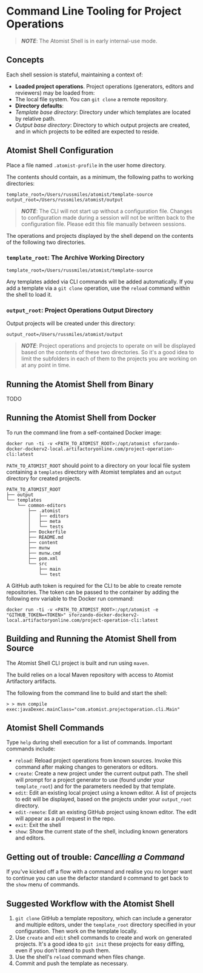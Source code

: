 # Command Line Tooling for Project Operations

> ***NOTE***: The Atomist Shell is in early internal-use mode.

## Concepts

Each shell session is stateful, maintaining a context of:

* **Loaded project operations**. Project operations (generators, editors and reviewers) may be loaded from:
 * The local file system. You can `git clone` a remote repository.
* **Directory defaults**:
 * *Template base directory*: Directory under which templates are located by relative path.
 * *Output base directory*: Directory to which output projects are created, and in which projects to be edited are expected to reside.

## Atomist Shell Configuration

Place a file named `.atomist-profile` in the user home directory.

The contents should contain, as a minimum, the following paths to working directories:

```
template_root=/Users/russmiles/atomist/template-source
output_root=/Users/russmiles/atomist/output
```

> ***NOTE***: The CLI will not start up without a configuration file. Changes to configuration made during a session will not be written back to the configuration file. Please edit this file manually between sessions.

The operations and projects displayed by the shell depend on the contents of the following two directories.
### `template_root`: The Archive Working Directory


```
template_root=/Users/russmiles/atomist/template-source
```
Any templates added via CLI commands will be added automatically. If you add a template via a `git clone` operation, use the `reload` command within the shell to load it.

### `output_root`: Project Operations Output Directory

Output projects will be created under this directory:

```
output_root=/Users/russmiles/atomist/output
```
> ***NOTE***: Project operations and projects to operate on will be displayed based on the contents of these two directories. So it's a good idea to limit the subfolders in each of them to the projects you are working on at any point in time.

## Running the Atomist Shell from Binary

TODO

## Running the Atomist Shell from Docker

To run the command line from a self-contained Docker image:

```
docker run -ti -v <PATH_TO_ATOMIST_ROOT>:/opt/atomist sforzando-docker-dockerv2-local.artifactoryonline.com/project-operation-cli:latest
```

`PATH_TO_ATOMIST_ROOT` should point to a directory on your local file system containing a `templates` directory with Atomist templates and an `output` directory for created projects.

```
PATH_TO_ATOMIST_ROOT
├── output
└── templates
    └── common-editors
        ├── .atomist
        │   ├── editors
        │   ├── meta
        │   └── tests
        ├── Dockerfile
        ├── README.md
        ├── content
        ├── mvnw
        ├── mvnw.cmd
        ├── pom.xml
        └── src
            ├── main
            └── test
```

A GitHub auth token is required for the CLI to be able to create remote repositories. The token can be passed to the container by adding the following env variable to the Docker run command:

```
docker run -ti -v <PATH_TO_ATOMIST_ROOT>:/opt/atomist -e "GITHUB_TOKEN=<TOKEN>" sforzando-docker-dockerv2-local.artifactoryonline.com/project-operation-cli:latest
```

## Building and Running the Atomist Shell from Source

The Atomist Shell CLI project is built and run using `maven`.

The build relies on a local Maven repository with access to Atomist Artifactory artifacts.

The following from the command line to build and start the shell:

```
> > mvn compile exec:javaDexec.mainClass="com.atomist.projectoperation.cli.Main"
```

## Atomist Shell Commands

 Type `help` during shell execution for a list of commands. Important commands include:

 * `reload`: Reload project operations from known sources. Invoke this command after making changes to generators or editors.
 * `create`: Create a new project under the current output path. The shell will prompt for a project generator to use (found under your `template_root`) and for the parameters needed by that template.
 * `edit`: Edit an existing local project using a known editor. A list of projects to edit will be displayed, based on the projects under your `output_root` directory.
 * `edit-remote`: Edit an existing GitHub project using known editor. The edit will appear as a pull request in the repo.
 * `exit`: Exit the shell
 * `show`: Show the current state of the shell, including known generators and editors.

## Getting out of trouble: *Cancelling a Command*

If you've kicked off a flow with a command and realise you no longer want to continue you can use the defactor standard `0` command to get back to the `show` menu of commands.

## Suggested Workflow with the Atomist Shell

 1. `git clone` GitHub a template repository, which can include a generator and multiple editors, under the `template_root` directory specified in your configuration. Then work on the template locally.
 2. Use `create` and `edit` shell commands to create and work on generated projects. It's a good idea to `git init` these projects for easy diffing, even if you don't intend to push them.
 3. Use the shell's `reload` command when files change.
 4. Commit and push the template as necessary.
